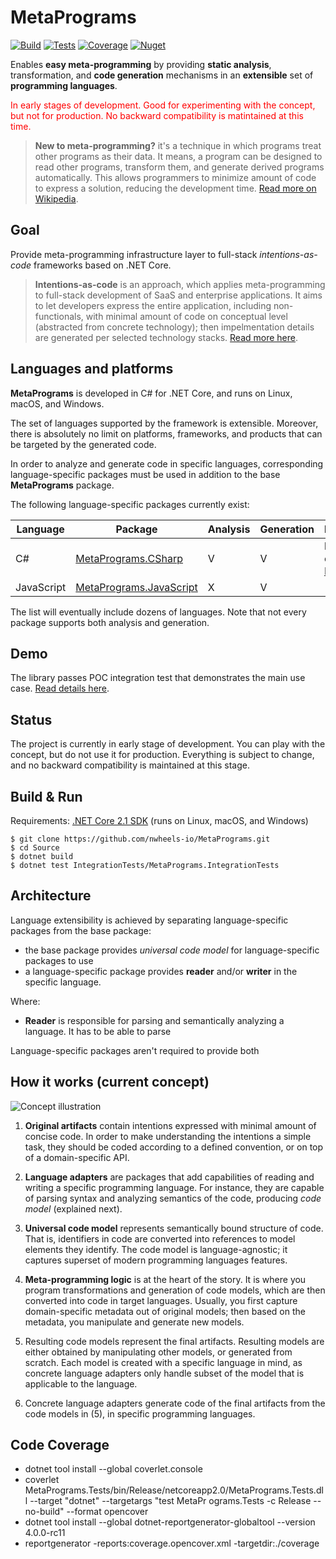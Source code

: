 # MetaPrograms

[![Build](https://img.shields.io/appveyor/ci/felix-b/metaprograms/master.svg)](https://ci.appveyor.com/project/felix-b/metaprograms)
[![Tests](https://img.shields.io/appveyor/tests/felix-b/metaprograms/master.svg)](https://ci.appveyor.com/project/felix-b/metaprograms)
[![Coverage](https://img.shields.io/codecov/c/github/nwheels-io/metaprograms/master.svg)](https://codecov.io/gh/nwheels-io/MetaPrograms)
[![Nuget](https://img.shields.io/nuget/vpre/MetaPrograms.svg)](http://www.nuget.org/packages/MetaPrograms/)

Enables **easy meta-programming** by providing **static analysis**, transformation, and **code generation** mechanisms in an **extensible** set of **programming languages**.

<p style="color:red">In early stages of development. Good for experimenting with the concept, but not for production. No backward compatibility is matintained at this time.</p>

> **New to meta-programming?** it's a technique in which programs treat other programs as their data. It means, a program can be designed to read other programs, transform them, and generate derived programs automatically. This allows programmers to minimize amount of code to express a solution, reducing the development time. [Read more on Wikipedia](https://en.wikipedia.org/wiki/Metaprogramming).

## Goal

Provide meta-programming infrastructure layer to full-stack _intentions-as-code_ frameworks based on .NET Core.

> **Intentions-as-code** is an approach, which applies meta-programming to full-stack development of SaaS and enterprise applications. It aims to let developers express the entire application, including non-functionals, with minimal amount of code on conceptual level (abstracted from concrete technology); then impelmentation details are generated per selected technology stacks. [Read more here](Docs/intentions-as-code.md).

## Languages and platforms

**MetaPrograms** is developed in C# for .NET Core, and runs on Linux, macOS, and Windows. 

The set of languages supported by the framework is extensible. Moreover, there is absolutely no limit on platforms, frameworks, and products that can be targeted by the generated code.

In order to analyze and generate code in specific languages, corresponding language-specific packages must be used in addition to the base **MetaPrograms** package. 

The following language-specific packages currently exist:

Language|Package|Analysis|Generation|Remarks
---|---|---|---|---
C#|[MetaPrograms.CSharp](Source/MetaPrograms.CSharp)|V|V|based on [Roslyn](https://github.com/dotnet/roslyn)
JavaScript|[MetaPrograms.JavaScript](Source/MetaPrograms.JavaScript)|X|V|

The list will eventually include dozens of languages. Note that not every package supports both analysis and generation.

## Demo

The library passes POC integration test that demonstrates the main use case. [Read details here](Docs/poc.md).

## Status

The project is currently in early stage of development. You can play with the concept, but do not use it for production. Everything is subject to change, and no backward compatibility is maintained at this stage.  

## Build & Run

Requirements: [.NET Core 2.1 SDK](https://www.microsoft.com/net/download/dotnet-core/2.1) (runs on Linux, macOS, and Windows)

```
$ git clone https://github.com/nwheels-io/MetaPrograms.git
$ cd Source
$ dotnet build
$ dotnet test IntegrationTests/MetaPrograms.IntegrationTests
```

## Architecture

Language extensibility is achieved by separating language-specific packages from the base package:

- the base package provides _universal code model_ for language-specific packages to use
- a language-specific package provides **reader** and/or **writer** in the specific language. 

Where:
- **Reader** is responsible for parsing and semantically analyzing a language. It has to be able to parse  

Language-specific packages aren't required to provide both  



## How it works (current concept)

![Concept illustration](Docs/concept-flow.png)

1. **Original artifacts** contain intentions expressed with minimal amount of concise code. In order to make understanding the intentions a simple task, they should be coded according to a defined convention, or on top of a domain-specific API.

1. **Language adapters** are packages that add capabilities of reading and writing a specific programming language. For instance, they are capable of parsing syntax and analyzing semantics of the code, producing _code model_ (explained next). 

1. **Universal code model** represents semantically bound structure of code. That is, identifiers in code are converted into references to model elements they identify. The code model is language-agnostic; it captures superset of modern programming languages features. 

1. **Meta-programming logic** is at the heart of the story. It is where you program transformations and generation of code models, which are then converted into code in target languages. Usually, you first capture domain-specific metadata out of original models; then based on the metadata, you manipulate and generate new models.

1. Resulting code models represent the final artifacts. Resulting models are either obtained by manipulating other models, or generated from scratch. Each model is created with a specific language in mind, as concrete language adapters only handle subset of the model that is applicable to the language.

1. Concrete language adapters generate code of the final artifacts from the code models in (5), in specific programming languages.

## Code Coverage

- dotnet tool install --global coverlet.console
- coverlet MetaPrograms.Tests/bin/Release/netcoreapp2.0/MetaPrograms.Tests.dll --target "dotnet" --targetargs "test MetaPr
ograms.Tests -c Release --no-build" --format opencover
- dotnet tool install --global dotnet-reportgenerator-globaltool --version 4.0.0-rc11
- reportgenerator -reports:coverage.opencover.xml -targetdir:./coverage
